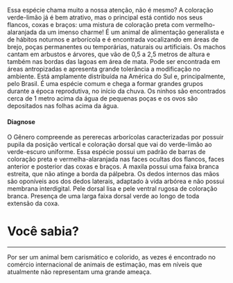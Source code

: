 ﻿Essa espécie chama muito a nossa atenção, não é mesmo? A coloração verde-limão já é bem atrativo, mas o principal está contido nos seus flancos, coxas e braços: uma mistura de coloração preta com vermelho-alaranjada da um imenso charme!
É um animal de alimentação generalista e de hábitos noturnos e arborícola e é encontrada vocalizando em áreas de brejo, poças permanentes ou temporárias, naturais ou artificiais. Os machos cantam em arbustos e árvores, que vão de 0,5 a 2,5 metros de altura e também nas bordas das lagoas em área de mata. Pode ser encontrada em áreas antropizadas e apresenta grande tolerância a modificação no ambiente. 
Está amplamente distribuída na América do Sul e, principalmente, pelo Brasil. É uma espécie comum e chega a formar grandes grupos durante a época reprodutiva, no início da chuva. Os ninhos são encontrados cerca de 1 metro acima da água de pequenas poças e os ovos são depositados nas folhas acima da água.
#### Diagnose
O Gênero compreende as pererecas arborícolas caracterizadas por possuir pupila da posição vertical e coloração dorsal que vai do verde-limão ao verde-escuro uniforme.
Essa espécie possui um padrão de barras de coloração preta e vermelha-alaranjada nas faces ocultas dos flancos, faces anterior e posterior das coxas e braços. A maxila possui uma faixa branca estreita, que não atinge a borda da pálpebra. Os dedos internos das mãos são oponíveis aos dos dedos laterais, adaptado à vida arbórea e não possui membrana interdigital. Pele dorsal lisa e pele ventral rugosa de coloração branca. Presença de uma larga faixa dorsal verde ao longo de toda extensão da coxa.
<div class="col-lg-12">
  <div class="jumbotron">
    <h1 class="display-4">Você sabia?</h1>
    <hr class="my-4">
    <p><p>Por ser um animal bem carismático e colorido, as vezes é encontrado no comércio internacional de animais de estimação, mas em níveis que atualmente não representam uma grande ameaça.</p></p>
  </div>
</div>
